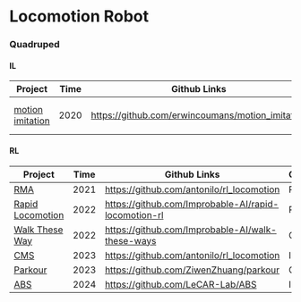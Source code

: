 # Locomotion Robot

### Quadruped

#### IL

| Project                                                      | Time | Github Links                                     | Conference             |
| ------------------------------------------------------------ | ---- | ------------------------------------------------ | ---------------------- |
| [motion imitation](https://xbpeng.github.io/projects/Robotic_Imitation/index.html) | 2020 | https://github.com/erwincoumans/motion_imitation | RSS(Best Paper Reward) |

#### RL

| Project                                                      | Time | Github Links                                         | Conference |
| ------------------------------------------------------------ | ---- | ---------------------------------------------------- | ---------- |
| [RMA](https://ashish-kmr.github.io/rma-legged-robots/)       | 2021 | https://github.com/antonilo/rl_locomotion            | RSS        |
| [Rapid Locomotion](https://agility.csail.mit.edu/)           | 2022 | https://github.com/Improbable-AI/rapid-locomotion-rl | RSS        |
| [Walk These Way](https://gmargo11.github.io/walk-these-ways/) | 2022 | https://github.com/Improbable-AI/walk-these-ways     | CoRL(Oral) |
| [CMS](https://antonilo.github.io/vision_locomotion/)         | 2023 | https://github.com/antonilo/rl_locomotion            | ICRA       |
| [Parkour](https://robot-parkour.github.io/)                  | 2023 | https://github.com/ZiwenZhuang/parkour               | CoRL(Oral) |
| [ABS](https://agile-but-safe.github.io/)                     | 2024 | https://github.com/LeCAR-Lab/ABS                     | ICRA       |

